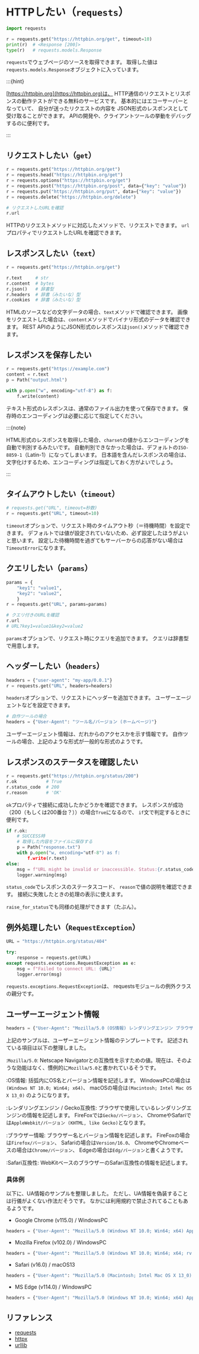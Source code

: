 # HTTPしたい（`requests`）

```python
import requests

r = requests.get("https://httpbin.org/get", timeout=10)
print(r)  # <Response [200]>
type(r)   # requests.models.Response
```

`requests`でウェブページのソースを取得できます。
取得した値は`requests.models.Response`オブジェクトに入っています。

:::{hint}

[https://httpbin.org](https://httpbin.org)は、
HTTP通信のリクエストとリスポンスの動作テストができる無料のサービスです。
基本的にはエコーサーバーとなっていて、
自分が送ったリクエストの内容を
JSON形式のレスポンスとして受け取ることができます。
APIの開発や、クライアントツールの挙動をデバッグするのに便利です。

:::

## リクエストしたい（``get``）

```python
r = requests.get("https://httpbin.org/get")
r = requests.head("https://httpbin.org/get")
r = requests.options("https://httpbin.org/get")
r = requests.post("https://httpbin.org/post", data={"key": "value"})
r = requests.put("https://httpbin.org/put", data={"key": "value"})
r = requests.delete("https://httpbin.org/delete")

# リクエストしたURLを確認
r.url
```

HTTPのリクエストメソッドに対応したメソッドで、リクエストできます。
`url`プロパティでリクエストしたURLを確認できます。

## レスポンスしたい（``text``）

```python
r = requests.get("https://httpbin.org/get")

r.text     # str
r.content  # bytes
r.json()   # 辞書型
r.headers  # 辞書（みたいな）型
r.cookies  # 辞書（みたいな）型
```

HTMLのソースなどの文字データの場合、`text`メソッドで確認できます。
画像をリクエストした場合は、`content`メソッドでバイナリ形式のデータを確認できます。
REST APIのようにJSON形式のレスポンスは`json()`メソッドで確認できます。

## レスポンスを保存したい

```python
r = requests.get("https://example.com")
content = r.text
p = Path("output.html")

with p.open("w", encoding="utf-8") as f:
    f.write(content)
```

テキスト形式のレスポンスは、通常のファイル出力を使って保存できます。
保存時のエンコーディングは必要に応じて指定してください。

:::{note}

HTML形式のレスポンスを取得した場合、`charset`の値からエンコーディングを自動で判別するみたいです。
自動判別できなかった場合は、デフォルトの`ISO-8859-1`（Latin-1）になってしまいます。
日本語を含んだレスポンスの場合は、文字化けするため、エンコーディングは指定しておく方がよいでしょう。

:::

## タイムアウトしたい（`timeout`）

```python
# requests.get("URL", timeout=秒数)
r = requests.get("URL", timeout=10)
```

`timeout`オプションで、リクエスト時のタイムアウト秒（＝待機時間）を設定できます。
デフォルトでは値が設定されていないため、必ず設定したほうがよいと思います。
設定した待機時間を過ぎてもサーバーからの応答がない場合は`TimeoutError`になります。

## クエリしたい（`params`）

```python
params = {
    "key1": "value1",
    "key2": "value2",
    }
r = requests.get("URL", params=params)

# クエリ付きのURLを確認
r.url
# URL?key1=value1&key2=value2
```

`params`オプションで、リクエスト時にクエリを追加できます。
クエリは辞書型で用意します。

## ヘッダーしたい（`headers`）

```python
headers = {"user-agent": "my-app/0.0.1"}
r = requests.get("URL", headers=headers)
```

`headers`オプションで、リクエストにヘッダーを追加できます。
ユーザーエージェントなどを設定できます。

```python
# 自作ツールの場合
headers = {"User-Agent": "ツール名/バージョン (ホームページ)"}
```

ユーザーエージェント情報は、だれからのアクセスかを示す情報です。
自作ツールの場合、上記のような形式が一般的な形式のようです。

## レスポンスのステータスを確認したい

```python
r = requests.get("https://httpbin.org/status/200")
r.ok           # True
r.status_code  # 200
r.reason       # 'OK'
```

`ok`プロパティで接続に成功したかどうかを確認できます。
レスポンスが成功（200（もしくは200番台？））の場合`True`になるので、
`if`文で判定するときに便利です。

```python
if r.ok:
    # SUCCESS時
    # 取得した内容をファイルに保存する
    p = Path("response.txt")
    with p.open("w, encoding="utf-8") as f:
        f.write(r.text)
else:
    msg = f"URL might be invalid or inaccessible. Status:{r.status_code} - {r.reason}"
    logger.warning(msg)
```

`status_code`でレスポンスのステータスコード、
`reason`で値の説明を確認できます。
接続に失敗したときの処理の表示に使えます。

`raise_for_status`でも同様の処理ができます（たぶん）。

## 例外処理したい（``RequestException``）

```python
URL = "https://httpbin.org/status/404"

try:
    response = requests.get(URL)
except requests.exceptions.RequestException as e:
    msg = f"Failed to connect URL: {URL}"
    logger.error(msg)
```

`requests.exceptions.RequestException`は、
requestsモジュールの例外クラスの親分です。

## ユーザーエージェント情報

```python
headers = {"User-Agent": "Mozilla/5.0 (OS情報) レンダリングエンジン ブラウザー名/バージョン Safari互換性/バージョン"}
```

上記のサンプルは、ユーザーエージェント情報のテンプレートです。
記述されている項目は以下の整理しました。

:`Mozilla/5.0`:
Netscape Navigatorとの互換性を示すための値。現在は、そのような効能はなく、慣例的に`Mozilla/5.0`と書かれているそうです。

:OS情報:
括弧内にOS名とバージョン情報を記述します。
WindowsPCの場合は`(Windows NT 10.0; Win64; x64)`、
macOSの場合は`(Macintosh; Intel Mac OS X 13_0)`
のようになります。

:レンダリングエンジン / Gecko互換性:
ブラウザで使用しているレンダリングエンジンの情報を記述します。
FireFoxでは`Gecko/バージョン`、
ChromeやSafariでは`AppleWebkit/バージョン (KHTML, like Gecko)`となります。

:ブラウザー情報:
ブラウザー名とバージョン情報を記述します。
FireFoxの場合は`Firefox/バージョン`、
Safariの場合は`Version/16.0`、
ChromeやChromeベースの場合は`Chrome/バージョン`、
Edgeの場合は`Edg/バージョン`と書くようです。

:Safari互換性:
WebKitベースのブラウザーのSafari互換性の情報を記述します。

### 具体例

以下に、UA情報のサンプルを整理しました。
ただし、UA情報を偽装することは行儀がよくない作法だそうです。
なかには利用規約で禁止されてることもあるようです。

- Google Chrome (v115.0) / WindowsPC

```python
headers = {"User-Agent": "Mozilla/5.0 (Windows NT 10.0; Win64; x64) AppleWebKit/537.36 (KHTML, like Gecko) Chrome/115.0.0.0 Safari/537.36"}
```

-  Mozilla Firefox (v102.0) / WindowsPC

```python
headers = {"User-Agent": "Mozilla/5.0 (Windows NT 10.0; Win64; x64; rv:102.0) Gecko/20100101 Firefox/102.0"}
```

- Safari (v16.0) / macOS13

```python
headers = {"User-Agent": "Mozilla/5.0 (Macintosh; Intel Mac OS X 13_0) AppleWebKit/605.1.15 (KHTML, like Gecko) Version/16.0 Safari/605.1.15"}
```

- MS Edge (v114.0) / WindowsPC

```python
headers = {"User-Agent": "Mozilla/5.0 (Windows NT 10.0; Win64; x64) AppleWebKit/537.36 (KHTML, like Gecko) Chrome/114.0.0.0 Safari/537.36 Edg/114.0.1823.79"}
```

## リファレンス

- [requests](https://requests.readthedocs.io/en/latest/)
- [httpx](https://www.python-httpx.org/)
- [urllib](https://docs.python.org/3/library/urllib.html)
